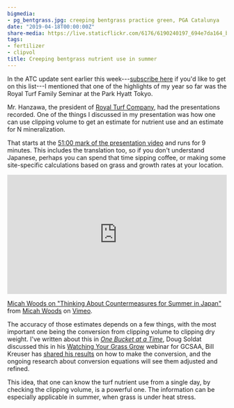 ```yaml
---
bigmedia:
- pg_bentgrass.jpg: creeping bentgrass practice green, PGA Catalunya
date: "2019-04-18T00:00:00Z"
share-media: https://live.staticflickr.com/6176/6190240197_694e7da164_b_d.jpg
tags:
- fertilizer
- clipvol
title: Creeping bentgrass nutrient use in summer
---
```


In the ATC update sent earlier this week---[subscribe here](https://www.asianturfgrass.com/lists/) if you'd like to get on this list---I mentioned that one of the highlights of my year so far was the Royal Turf Family Seminar at the Park Hyatt Tokyo.

Mr. Hanzawa, the president of [Royal Turf Company](http://www.royalturf.co.jp/), had the presentations recorded. One of the things I discussed in my presentation was how one can use clipping volume to get an estimate for nutrient use and an estimate for N mineralization.

That starts at the [51:00 mark of the presentation video](https://vimeo.com/328385685#t=51m0s) and runs for 9 minutes. This includes the translation too, so if you don't understand Japanese, perhaps you can spend that time sipping coffee, or making some site-specific calculations based on grass and growth rates at your location.

<div style="padding:54.29% 0 0 0;position:relative;"><iframe src="https://player.vimeo.com/video/328385685#t=51m0s" style="position:absolute;top:0;left:0;width:100%;height:100%;" frameborder="0" allow="autoplay; fullscreen" allowfullscreen></iframe></div><script src="https://player.vimeo.com/api/player.js"></script>
<p><a href="https://vimeo.com/328385685#t=51m0s">Micah Woods on &quot;Thinking About Countermeasures for Summer in Japan&quot;</a> from <a href="https://vimeo.com/micahwoods">Micah Woods</a> on <a href="https://vimeo.com">Vimeo</a>.</p>

The accuracy of those estimates depends on a few things, with the most important one being the conversion from clipping volume to clipping dry weight. I've written about this in [*One Bucket at a Time*](https://www.asianturfgrass.com/buckets/), Doug Soldat discussed this in his [Watching Your Grass Grow](https://gcsaa.interactyx.com/pages/course/portal.aspx?courseid=631) webinar for GCSAA, Bill Kreuser has [shared his results](https://twitter.com/UNLturf/status/1075836344038027265) on how to make the conversion, and the ongoing research about conversion equations will see them adjusted and refined.

This idea, that one can know the turf nutrient use from a single day, by checking the clipping volume, is a powerful one. The information can be especially applicable in summer, when grass is under heat stress.



